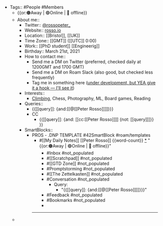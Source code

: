 - Tags:: #People #Members 
    - {{or:🟠Away | 🟢Online | 🚫 offline}}
    - About me::
        - Twitter:: [@rossopeter_](https://twitter.com/rossopeter_)
        - Website:: [rosso.io](https://rosso.io)
        - Location:: [[Bristol]], [[UK]]
        - Time Zone:: [[GMT]] ([[UTC]] 0:00)
        - Work:: [[PhD student]] [[Engineerig]]
        - Birthday:: March 21st, 2021
        - How to contact me:: 
            - Send me a DM on Twitter (preferred, checked daily at 1200GMT and 1700 GMT)
            - Send me a DM on Roam Slack (also good, but checked less frequently)
            - Tag me in something here ([under development, but YEA give it a hook — I'll see it]([[Chat]]))
        - Interests::
            - [Climbing](https://www.rgs.org/geography/online-lectures/project-armenia-climbing-above-the-clouds-peter/), Chess, Photography, ML, Board games, Reading
        - Queries::
            - {{[[query]]: {and:[[@[[Peter Rosso]]]]}}}
            - CC
                - {{[[query]]: {and: [[cc:[[Peter Rosso]]]] {not: [[query]]]}}  }}
        - SmartBlocks::
            - PROS - .DNP TEMPLATE #42SmartBlock #roam/templates
                - #[[My Daily Notes]] [[Peter Rosso]] {{word-count}} [*]([[ptr]])   "{{or:🟠Away | 🟢Online | 🚫 offline}}"
                    - #Inbox #not_populated
                    - #[[Scratchpad]] #not_populated
                    - #[[GTD Zone]] #not_populated
                    - #Promptstorming #not_populated
                    - #[[The Zettelkasten]] #not_populated
                    - #Conversation #not_populated
                        - Query:
                            - "{{[[query]]: {and:[[@[[Peter Rosso]]]]}}}"
                    - #Feedback  #not_populated
                    - #Bookmarks #not_populated
                    - 
                - ---
    - 
